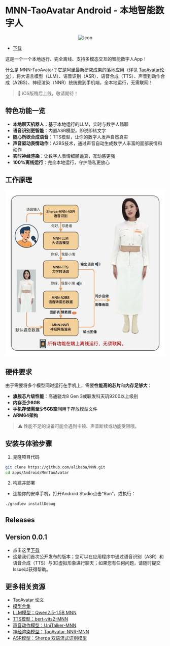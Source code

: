 # MNN-TaoAvatar Android - 本地智能数字人

<p align="center">
  <img width="20%" alt="Icon"  src="https://meta.alicdn.com/data/mnn/avatar/avatar_demo.gif" style="margin: 0 10px;">
</p>

+ [下载](#releases) 

这是一个一个本地运行、完全离线、支持多模态交互的智能数字人App！

什么是 MNN-TaoAvatar？它是阿里最新研究成果的落地应用（详见 [TaoAvatar论文](https://arxiv.org/html/2503.17032v1)），将大语言模型（LLM）、语音识别（ASR）、语音合成（TTS）、声音到动作合成（A2BS）、神经渲染（NNR）统统搬到手机端，全本地运行，无需联网！

> 📢 iOS版稍后上线，敬请期待！

## 特色功能一览

* **本地聊天机器人**：基于本地运行的LLM，实时与数字人畅聊
* **语音识别更智能**：内置ASR模型，即说即转文字
* **随心所欲合成语音**：TTS模型，让你的数字人发声自然真实
* **声音驱动表情动作**：A2BS技术，通过声音自动生成数字人丰富的面部表情和动作
* **实时神经渲染**：让数字人表情细腻逼真，互动感更强
* **100%离线运行**：完全本地运行，守护隐私更放心

## 工作原理
![alt text](./assets/tao_avatar_process_zh.jpg)

## 硬件要求

由于需要将多个模型同时运行在手机上，需要**性能高的芯片**和**内存足够大**：

* **旗舰芯片级性能**：高通骁龙8 Gen 3或联发科天玑9200以上级别
* **内存至少8GB**
* **手机存储需至少5GB空间**用于存放模型文件
* **ARM64架构**

> ⚠️ 性能不足的设备可能会遇到卡顿、声音断续或功能受限哦。

##  安装与体验步骤

1. 克隆项目代码

```bash
git clone https://github.com/alibaba/MNN.git
cd apps/Android/MnnTaoAvatar
```

2. 构建并部署

* 连接你的安卓手机，打开Android Studio点击“Run”，或执行：

```bash
./gradlew installDebug
```


## Releases
## Version 0.0.1
+ 点击这里[下载](https://meta.alicdn.com/data/mnn/avatar/mnn_avatar_0_0_1.apk)
+ 这是我们首次公开发布的版本；您可以在应用程序中通过语音识别（ASR）和语音合成（TTS）与3D虚拟形象进行聊天；如果您有任何问题，请随时提交Issue以获得帮助。

## 更多相关资源

* [TaoAvatar 论文](https://arxiv.org/html/2503.17032v1)
* [模型合集](https://modelscope.cn/collections/TaoAvatar-68d8a46f2e554a)
* [LLM模型：Qwen2.5-1.5B MNN](https://github.com/alibaba/MNN/tree/master/3rd_party/NNR)
* [TTS模型：bert-vits2-MNN](https://modelscope.cn/models/MNN/bert-vits2-MNN)
* [声音动作模型：UniTalker-MNN](https://modelscope.cn/models/MNN/UniTalker-MNN)
* [神经渲染模型：TaoAvatar-NNR-MNN](https://modelscope.cn/models/MNN/TaoAvatar-NNR-MNN)
* [ASR模型：Sherpa 双语流式识别模型](https://modelscope.cn/models/MNN/sherpa-mnn-streaming-zipformer-bilingual-zh-en-2023-02-20)
